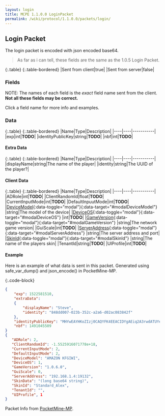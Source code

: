 ```yaml
---
layout: login
title: MCPE 1.1.0.0 LoginPacket
permalink: /wiki/protocol/1.1.0.0/packets/login/
---
```

## Login Packet
The login packet is encoded with json encoded base64.

> As far as i can tell, these fields are the same as the 1.0.5 Login Packet.

{:.table}
{:.table-bordered}
|Sent from client|true|
|Sent from server|false|

### Fields  
NOTE: The names of each field is the *exact* field name sent from the client.  
**Not all these fields may be correct.**
  
Click a field name for more info and examples.

### Data

{:.table}
{:.table-bordered}
|Name|Type|Description|
|----|----|-----------|
|exp|int|**TODO**|
|identityPublicKey|string|**TODO**|
|nbf|int|**TODO**|
    
#### Extra Data  
  
{:.table}
{:.table-bordered}
|Name|Type|Description|
|----|----|-----------|
|displayName|string|The name of the player|
|identity|string|The UUID of the player?|
    
   
#### Client Data

{:.table}
{:.table-bordered}
|Name|Type|Description|
|----|----|-----------|
|ADRole|int|**TODO**|
|ClientRandomId|float|**TODO**|
|CurrentInputMode|int|**TODO**|
|DefaultInpuutMode|int|**TODO**|
|[DeviceModel](#){:data-toggle="modal"}{:data-target="#modalDeviceModel"} |string|The model of the device|
|[DeviceOS](#){:data-toggle="modal"}{:data-target="#modalDeviceOS"} |int|**TODO**|
|[GameVersion](#){:data-toggle="modal"}{:data-target="#modalGameVersion"} |string|The network game version|
|GuiScale|int|**TODO**|
|[ServerAddress](#){:data-toggle="modal"}{:data-target="#modalServerAddress"} |string|The server address and port|
|[SkinId](#){:data-toggle="modal"}{:data-target="#modalSkinId"} |string|The name of the players skin|
|TenantId|string|**TODO**|
|UIProfile|int|**TODO**|
  
  
#### Example
Here is an example of what data is sent in this packet. Generated using safe_var_dump() and json_encode() in PocketMine-MP.

{:.code-block}
```json
{
    "exp": 1522581510,
    "extraData":
    {
        "displayName": "Steve",
        "identity": "848dd007-023b-352c-a2a6-d02ac083842f"
    },
    "identityPublicKey": "MHYwEAYHKoZIzj0CAQYFK4EEACIDYgAEiq2A3rwdATUYeYbTCT6qkhAaec9VrjNOKBQvrZqrs+AZf3ZIyl0hvwstXCv2wXoB+n83zvk\/oixzv0EMDijqgDNcp2XwcZQhFipMuuEooBFEAXUdeEZog+Y5MW61fdg7",
    "nbf": 1491045509
}
{
   "ADRole": 2,
   "ClientRandomId": -1.5525916071778e+18,
   "CurrentInputMode": 2,
   "DefaultInputMode": 2,
   "DeviceModel": "AMAZON KFGIWI",
   "DeviceOS": 1,
   "GameVersion": "1.0.6.0",
   "GuiScale": 0,
   "ServerAddress": "192.168.1.4:19132",
   "SkinData": "(long base64 string)",
   "SkinId": "Standard_Alex",
   "TenantId": "",
   "UIProfile", 1
}
```

Packet Info from [PocketMine-MP](https://github.com/pmmp/PocketMine-MP).
